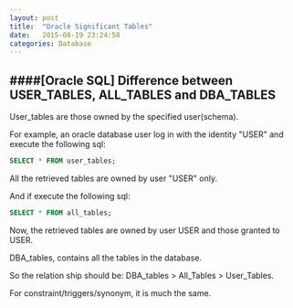 ```yaml
---
layout: post
title:  "Oracle Significant Tables"
date:   2015-08-19 23:24:58
categories: Database
---
```


####[Oracle SQL] Difference between USER_TABLES, ALL_TABLES and DBA_TABLES
---

User_tables are those owned by the specified user(schema).

For example, an oracle database user log in with the identity "USER" and execute the following sql:

```sql
SELECT * FROM user_tables;
```

All the retrieved tables are owned by user "USER" only.

And if execute the following sql:

```sql
SELECT * FROM all_tables;
```

Now, the retrieved tables are owned by user USER and those granted to USER.

DBA_tables, contains all the tables in the database.

So the relation ship should be: DBA_tables > All_Tables > User_Tables.

For constraint/triggers/synonym, it is much the same.
